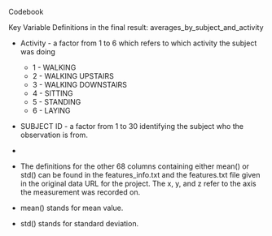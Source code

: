 Codebook

Key Variable Definitions in the final result: averages_by_subject_and_activity
* Activity - a factor from 1 to 6 which refers to which activity the subject was doing
  * 1 - WALKING
  * 2 - WALKING UPSTAIRS
  * 3 - WALKING DOWNSTAIRS
  * 4 - SITTING
  * 5 - STANDING
  * 6 - LAYING

* SUBJECT ID - a factor from 1 to 30 identifying the subject who the observation is from.
*
* The definitions for the other 68 columns containing either mean() or std() can be found in the features_info.txt and the features.txt file given in the original data URL for the project.  The x, y, and z refer to the axis the measurement was recorded on.
* mean() stands for mean value.
* std() stands for standard deviation.

